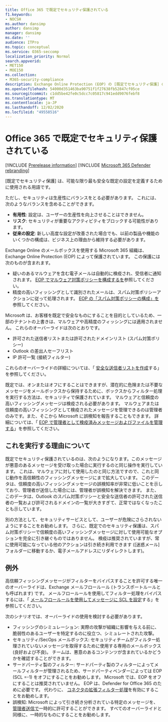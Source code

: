 ```yaml
---
title: Office 365 で既定でセキュリティ保護されている
f1.keywords:
- NOCSH
ms.author: dansimp
author: dansimp
manager: dansimp
ms.date: ''
audience: ITPro
ms.topic: conceptual
ms.service: O365-seccomp
localization_priority: Normal
search.appverid:
- MET150
- MOE150
ms.collection:
- M365-security-compliance
description: Exchange Online Protection (EOP) の [既定でセキュリティ保護] の設定についての詳細情報
ms.openlocfilehash: 54000d351463ba90751f1f27638fb52847cf05ce
ms.sourcegitcommit: c1dd5be42fe0c5dcc7c05817c941edd9076febf8
ms.translationtype: MT
ms.contentlocale: ja-JP
ms.lasthandoff: 12/02/2020
ms.locfileid: "49558516"
---
```

# <a name="secure-by-default-in-office-365"></a>Office 365 で既定でセキュリティ保護されている

[!INCLUDE [Prerelease information](../includes/prerelease.md)]
[!INCLUDE [Microsoft 365 Defender rebranding](../includes/microsoft-defender-for-office.md)]

[既定でセキュリティ保護] は、可能な限り最も安全な既定の設定を定義するために使用される用語です。

ただし、セキュリティは生産性にバランスをとる必要があります。 これには、次のようなバランスを含めることができます。

- **有用性**: 設定は、ユーザーの生産性を向上させることはできません。
- **リスク**: セキュリティが重要なアクティビティをブロックする可能性があります。
- **従来の設定**: 新しい高度な設定が改善された場合でも、以前の製品や機能のいくつかの構成は、ビジネス上の理由から維持する必要があります。

Exchange Online のメールボックスを使用する Microsoft 365 組織は、Exchange Online Protection (EOP) によって保護されています。 この保護には次のものが含まれます。

- 疑いのあるマルウェアを含む電子メールは自動的に検疫され、受信者に通知されます。 [EOP でマルウェア対策ポリシーを構成するを](configure-anti-malware-policies.md)参照してください。
- 精度の高いフィッシングとして識別されたメールは、スパム対策ポリシーアクションに従って処理されます。 [EOP の「スパム対策ポリシーの構成」を](configure-your-spam-filter-policies.md)参照してください。

Microsoft は、お客様を既定で安全なものにすることを目的としているため、一部のテナントの上書きは、マルウェアや高精度のフィッシングには適用されません。 これらのオーバーライドは次のとおりです。

- 許可された送信者リストまたは許可されたドメインリスト (スパム対策ポリシー)
- Outlook の差出人セーフリスト
- IP 許可一覧 (接続フィルター)

これらのオーバーライドの詳細については、「 [安全な送信者リストを作成](create-safe-sender-lists-in-office-365.md)する」を参照してください。

既定では、オンまたはオフにすることはできますが、潜在的に危険または不要なメッセージをメールボックスから保持するために、ボックスからフィルター処理を実行する方法は、セキュリティで保護されています。 マルウェアと信頼度の高いフィッシングメッセージは検疫される必要があります。 マルウェアまたは信頼度の高いフィッシングとして検疫されたメッセージを管理できるのは管理者のみです。また、そこから Microsoft に誤検知を報告することもできます。 詳細については、「 [EOP で管理者として検疫済みメッセージおよびファイルを管理する](manage-quarantined-messages-and-files.md)」を参照してください。

## <a name="more-on-why-were-doing-this"></a>これを実行する理由について

既定でセキュリティ保護されているのは、次のようになります。このメッセージが悪意のあるメッセージを受け取った場合に実行するのと同じ操作を実行しています。 これは、マルウェアに対して使用したのと同じ方法ですので、これと同じ動作を高信頼性のフィッシングメッセージにまで拡大しています。 このデータは、信頼度の高いフィッシングメッセージの誤検知率が非常に低いことを示しており、管理者が送信した場合には、管理者が誤検知を解決できます。 また、このデータは、Outlook のスパム対策ポリシーと安全な送信者の許可された送信者の一覧および許可されるドメインの一覧が大きすぎて、正常ではなくなったことも示しています。

別の方法として、セキュリティサービスとして、ユーザーが危険にさらされないようにすることをお勧めします。 さらに、既定でのセキュリティ保護は、スパム対策ポリシーで信頼度の高いフィッシングメッセージに対して使用可能なオプションを完全に引き継ぐものではありません。 検疫は推奨されていますが、常に使用可能になっている他のアクションは引き続き利用できます ([迷惑メール] フォルダーに移動するか、電子メールアドレスにリダイレクトします)。

## <a name="exceptions"></a>例外

高信頼フィッシングメッセージがフィルターをバイパスすることを許可する唯一のオーバーライドは、Exchange メールフロールール (トランスポートルールとも呼ばれます) です。 メールフロールールを使用してフィルター処理をバイパスするには、「 [メールフロールールを使用してメッセージに SCL を設定](use-mail-flow-rules-to-set-the-spam-confidence-level-scl-in-messages.md)する」を参照してください。

次のシナリオでは、オーバーライドの使用を検討する必要があります。

- フィッシングのシミュレーション: 実際の攻撃が組織に影響を与える前に、脆弱性のあるユーザーを特定するのに役立つ、シミュレートされた攻撃。
- セキュリティ/SecOps メールボックス: セキュリティチームがフィルター処理されていないメッセージを取得するために使用する専用のメールボックス (良好および不良)。 チームは、悪意のあるコンテンツが含まれているかどうかを確認することができます。
- サードパーティ製のフィルター: サードパーティ製のフィルターによってメールフィルターが管理されるため、サードパーティベンダーによっては EOP (SCL =-1) をオフにすることをお勧めします。 Microsoft では、EOP をオフにすることは推奨されていません。 EOP は、Defender for Office 365 のために必要です。 代わりに、 [コネクタの拡張フィルター処理](https://docs.microsoft.com/exchange/mail-flow-best-practices/use-connectors-to-configure-mail-flow/enhanced-filtering-for-connectors)を有効にすることをお勧めします。
- 誤検知: Microsoft によって引き続き分析されている特定のメッセージを、 [管理者送信で](admin-submission.md)一時的に許可することができます。 すべてのオーバーライドと同様に、一時的なものにすることをお勧めします。
